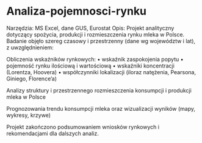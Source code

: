 # Analiza-pojemnosci-rynku

Narzędzia: MS Excel, dane GUS, Eurostat
Opis: Projekt analityczny dotyczący spożycia, produkcji i rozmieszczenia rynku mleka w Polsce. Badanie objęło szereg czasowy i przestrzenny (dane wg województw i lat), z uwzględnieniem:

Obliczenia wskaźników rynkowych:
• wskaźnik zaspokojenia popytu
• pojemność rynku ilościową i wartościową
• wskaźniki koncentracji (Lorentza, Hoovera)
• współczynniki lokalizacji (iloraz natężenia, Pearsona, Giniego, Florence’a)

Analizy struktury i przestrzennego rozmieszczenia konsumpcji i produkcji mleka w Polsce

Prognozowania trendu konsumpcji mleka oraz wizualizacji wyników (mapy, wykresy, krzywe)

Projekt zakończono podsumowaniem wniosków rynkowych i rekomendacjami dla dalszych analiz.
